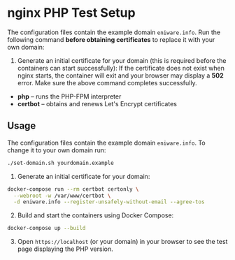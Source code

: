 # nginx PHP Test Setup


The configuration files contain the example domain `eniware.info`. Run the
following command **before obtaining certificates** to replace it with your
own domain:
1. Generate an initial certificate for your domain (this is required before the
   containers can start successfully):
If the certificate does not exist when nginx starts, the container will exit
and your browser may display a **502** error. Make sure the above command
completes successfully.

- **php** – runs the PHP-FPM interpreter
- **certbot** – obtains and renews Let's Encrypt certificates

## Usage


The configuration files contain the example domain `eniware.info`. To
change it to your own domain run:

```bash
./set-domain.sh yourdomain.example
```

1. Generate an initial certificate for your domain:


```bash
docker-compose run --rm certbot certonly \
  --webroot -w /var/www/certbot \
  -d eniware.info --register-unsafely-without-email --agree-tos

```

2. Build and start the containers using Docker Compose:


```bash
docker-compose up --build
```


3. Open `https://localhost` (or your domain) in your browser to see the test page displaying the PHP version.

